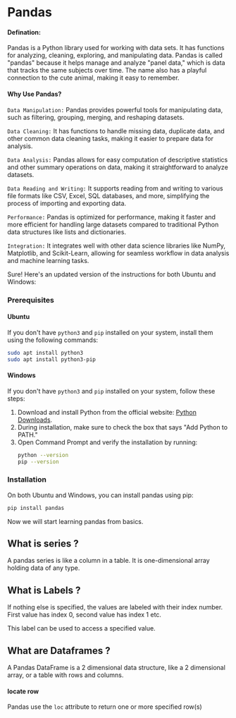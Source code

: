 # Pandas

#### Defination:  
Pandas is a Python library used for working with data sets. It has functions for analyzing, cleaning, exploring, and manipulating data.
Pandas is called "pandas" because it helps manage and analyze "panel data," which is data that tracks the same subjects over time. The name also has a playful connection to the cute animal, making it easy to remember.

#### Why Use Pandas?

`Data Manipulation:` Pandas provides powerful tools for manipulating data, such as filtering, grouping, merging, and reshaping datasets.

`Data Cleaning:` It has functions to handle missing data, duplicate data, and other common data cleaning tasks, making it easier to prepare data for analysis.

`Data Analysis:` Pandas allows for easy computation of descriptive statistics and other summary operations on data, making it straightforward to analyze datasets.

`Data Reading and Writing:` It supports reading from and writing to various file formats like CSV, Excel, SQL databases, and more, simplifying the process of importing and exporting data.

`Performance:` Pandas is optimized for performance, making it faster and more efficient for handling large datasets compared to traditional Python data structures like lists and dictionaries.

`Integration:` It integrates well with other data science libraries like NumPy, Matplotlib, and Scikit-Learn, allowing for seamless workflow in data analysis and machine learning tasks.

Sure! Here's an updated version of the instructions for both Ubuntu and Windows:

### Prerequisites 

#### Ubuntu
If you don't have `python3` and `pip` installed on your system, install them using the following commands:

```bash
sudo apt install python3
sudo apt install python3-pip
```

#### Windows
If you don't have `python3` and `pip` installed on your system, follow these steps:

1. Download and install Python from the official website: [Python Downloads](https://www.python.org/downloads/).
2. During installation, make sure to check the box that says "Add Python to PATH."
3. Open Command Prompt and verify the installation by running:
   ```bash
   python --version
   pip --version
   ```

### Installation 

On both Ubuntu and Windows, you can install pandas using pip:

```bash
pip install pandas
```

Now we will start learning pandas from basics.

## What is series ?

A pandas series is like a column in a table. It is one-dimensional array holding data of any type.

## What is Labels ?

If nothing else is specified, the values are labeled with their index number. First value has index 0, second value has index 1 etc.

This label can be used to access a specified value.

## What are Dataframes ?

A Pandas DataFrame is a 2 dimensional data structure, like a 2 dimensional array, or a table with rows and columns.

#### locate row
Pandas use the `loc` attribute to return one or more specified row(s)